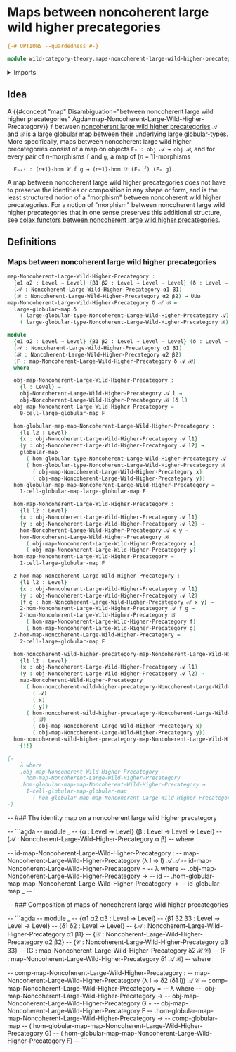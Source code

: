# Maps between noncoherent large wild higher precategories

```agda
{-# OPTIONS --guardedness #-}

module wild-category-theory.maps-noncoherent-large-wild-higher-precategories where
```

<details><summary>Imports</summary>

```agda
open import foundation.dependent-pair-types
open import foundation.function-types
open import foundation.identity-types
open import foundation.universe-levels

open import structured-types.globular-maps
open import structured-types.globular-types
open import structured-types.large-globular-types
open import structured-types.large-globular-maps

open import wild-category-theory.maps-noncoherent-wild-higher-precategories
open import wild-category-theory.noncoherent-large-wild-higher-precategories
open import wild-category-theory.noncoherent-wild-higher-precategories
```

</details>

## Idea

A
{{#concept "map" Disambiguation="between noncoherent large wild higher precategories" Agda=map-Noncoherent-Large-Wild-Higher-Precategory}}
`f` between
[noncoherent large wild higher precategories](wild-category-theory.noncoherent-large-wild-higher-precategories.md)
`𝒜` and `ℬ` is a [large globular map](structured-types.large-globular-maps.md)
between their underlying
[large globular-types](structured-types.large-globular-types.md). More
specifically, maps between noncoherent large wild higher precategories consist
of a map on objects `F₀ : obj 𝒜 → obj ℬ`, and for every pair of $n$-morphisms
`f` and `g`, a map of $(n+1)$-morphisms

```text
  Fₙ₊₁ : (𝑛+1)-hom 𝒞 f g → (𝑛+1)-hom 𝒟 (Fₙ f) (Fₙ g).
```

A map between noncoherent large wild higher precategories does not have to
preserve the identities or composition in any shape or form, and is the least
structured notion of a "morphism" between noncoherent wild higher precategories.
For a notion of "morphism" between noncoherent large wild higher precategories
that in one sense preserves this additional structure, see
[colax functors between noncoherent large wild higher precategories](wild-category-theory.colax-functors-noncoherent-large-wild-higher-precategories.md).

## Definitions

### Maps between noncoherent large wild higher precategories

```agda
map-Noncoherent-Large-Wild-Higher-Precategory :
  {α1 α2 : Level → Level} {β1 β2 : Level → Level → Level} (δ : Level → Level)
  (𝒜 : Noncoherent-Large-Wild-Higher-Precategory α1 β1)
  (ℬ : Noncoherent-Large-Wild-Higher-Precategory α2 β2) → UUω
map-Noncoherent-Large-Wild-Higher-Precategory δ 𝒜 ℬ =
  large-globular-map δ
    ( large-globular-type-Noncoherent-Large-Wild-Higher-Precategory 𝒜)
    ( large-globular-type-Noncoherent-Large-Wild-Higher-Precategory ℬ)

module _
  {α1 α2 : Level → Level} {β1 β2 : Level → Level → Level} (δ : Level → Level)
  (𝒜 : Noncoherent-Large-Wild-Higher-Precategory α1 β1)
  (ℬ : Noncoherent-Large-Wild-Higher-Precategory α2 β2)
  (F : map-Noncoherent-Large-Wild-Higher-Precategory δ 𝒜 ℬ)
  where

  obj-map-Noncoherent-Large-Wild-Higher-Precategory :
    {l : Level} →
    obj-Noncoherent-Large-Wild-Higher-Precategory 𝒜 l →
    obj-Noncoherent-Large-Wild-Higher-Precategory ℬ (δ l)
  obj-map-Noncoherent-Large-Wild-Higher-Precategory =
    0-cell-large-globular-map F

  hom-globular-map-map-Noncoherent-Large-Wild-Higher-Precategory :
    {l1 l2 : Level}
    {x : obj-Noncoherent-Large-Wild-Higher-Precategory 𝒜 l1}
    {y : obj-Noncoherent-Large-Wild-Higher-Precategory 𝒜 l2} →
    globular-map
      ( hom-globular-type-Noncoherent-Large-Wild-Higher-Precategory 𝒜 x y)
      ( hom-globular-type-Noncoherent-Large-Wild-Higher-Precategory ℬ
        ( obj-map-Noncoherent-Large-Wild-Higher-Precategory x)
        ( obj-map-Noncoherent-Large-Wild-Higher-Precategory y))
  hom-globular-map-map-Noncoherent-Large-Wild-Higher-Precategory =
    1-cell-globular-map-large-globular-map F

  hom-map-Noncoherent-Large-Wild-Higher-Precategory :
    {l1 l2 : Level}
    {x : obj-Noncoherent-Large-Wild-Higher-Precategory 𝒜 l1}
    {y : obj-Noncoherent-Large-Wild-Higher-Precategory 𝒜 l2} →
    hom-Noncoherent-Large-Wild-Higher-Precategory 𝒜 x y →
    hom-Noncoherent-Large-Wild-Higher-Precategory ℬ
      ( obj-map-Noncoherent-Large-Wild-Higher-Precategory x)
      ( obj-map-Noncoherent-Large-Wild-Higher-Precategory y)
  hom-map-Noncoherent-Large-Wild-Higher-Precategory =
    1-cell-large-globular-map F

  2-hom-map-Noncoherent-Large-Wild-Higher-Precategory :
    {l1 l2 : Level}
    {x : obj-Noncoherent-Large-Wild-Higher-Precategory 𝒜 l1}
    {y : obj-Noncoherent-Large-Wild-Higher-Precategory 𝒜 l2}
    {f g : hom-Noncoherent-Large-Wild-Higher-Precategory 𝒜 x y} →
    2-hom-Noncoherent-Large-Wild-Higher-Precategory 𝒜 f g →
    2-hom-Noncoherent-Large-Wild-Higher-Precategory ℬ
      ( hom-map-Noncoherent-Large-Wild-Higher-Precategory f)
      ( hom-map-Noncoherent-Large-Wild-Higher-Precategory g)
  2-hom-map-Noncoherent-Large-Wild-Higher-Precategory =
    2-cell-large-globular-map F

  hom-noncoherent-wild-higher-precategory-map-Noncoherent-Large-Wild-Higher-Precategory :
    {l1 l2 : Level}
    (x : obj-Noncoherent-Large-Wild-Higher-Precategory 𝒜 l1)
    (y : obj-Noncoherent-Large-Wild-Higher-Precategory 𝒜 l2) →
    map-Noncoherent-Wild-Higher-Precategory
      ( hom-noncoherent-wild-higher-precategory-Noncoherent-Large-Wild-Higher-Precategory
        ( 𝒜)
        ( x)
        ( y))
      ( hom-noncoherent-wild-higher-precategory-Noncoherent-Large-Wild-Higher-Precategory
        ( ℬ)
        ( obj-map-Noncoherent-Large-Wild-Higher-Precategory x)
        ( obj-map-Noncoherent-Large-Wild-Higher-Precategory y))
  hom-noncoherent-wild-higher-precategory-map-Noncoherent-Large-Wild-Higher-Precategory x y =
    {!!}

{-
    λ where
    .obj-map-Noncoherent-Wild-Higher-Precategory →
      hom-map-Noncoherent-Large-Wild-Higher-Precategory
    .hom-globular-map-map-Noncoherent-Wild-Higher-Precategory →
      1-cell-globular-map-globular-map
        ( hom-globular-map-map-Noncoherent-Large-Wild-Higher-Precategory)
-}
```

-- ### The identity map on a noncoherent large wild higher precategory

-- ```agda
-- module _
--   {α : Level → Level} {β : Level → Level → Level}
--   (𝒜 : Noncoherent-Large-Wild-Higher-Precategory α β)
--   where

--   id-map-Noncoherent-Large-Wild-Higher-Precategory :
--     map-Noncoherent-Large-Wild-Higher-Precategory (λ l → l) 𝒜 𝒜
--   id-map-Noncoherent-Large-Wild-Higher-Precategory =
--     λ where
--     .obj-map-Noncoherent-Large-Wild-Higher-Precategory →
--       id
--     .hom-globular-map-map-Noncoherent-Large-Wild-Higher-Precategory →
--       id-globular-map _
-- ```

-- ### Composition of maps of noncoherent large wild higher precategories

-- ```agda
-- module _
--   {α1 α2 α3 : Level → Level}
--   {β1 β2 β3 : Level → Level → Level}
--   {δ1 δ2 : Level → Level}
--   {𝒜 : Noncoherent-Large-Wild-Higher-Precategory α1 β1}
--   {ℬ : Noncoherent-Large-Wild-Higher-Precategory α2 β2}
--   {𝒞 : Noncoherent-Large-Wild-Higher-Precategory α3 β3}
--   (G : map-Noncoherent-Large-Wild-Higher-Precategory δ2 ℬ 𝒞)
--   (F : map-Noncoherent-Large-Wild-Higher-Precategory δ1 𝒜 ℬ)
--   where

--   comp-map-Noncoherent-Large-Wild-Higher-Precategory :
--     map-Noncoherent-Large-Wild-Higher-Precategory (λ l → δ2 (δ1 l)) 𝒜 𝒞
--   comp-map-Noncoherent-Large-Wild-Higher-Precategory =
--     λ where
--     .obj-map-Noncoherent-Large-Wild-Higher-Precategory →
--       obj-map-Noncoherent-Large-Wild-Higher-Precategory G ∘
--       obj-map-Noncoherent-Large-Wild-Higher-Precategory F
--     .hom-globular-map-map-Noncoherent-Large-Wild-Higher-Precategory →
--       comp-globular-map
--         ( hom-globular-map-map-Noncoherent-Large-Wild-Higher-Precategory G)
--         ( hom-globular-map-map-Noncoherent-Large-Wild-Higher-Precategory F)
-- ```
